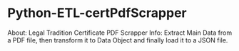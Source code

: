 # Python-ETL-certPdfScrapper
About: Legal Tradition Certificate PDF Scrapper Info: Extract Main Data from a PDF file, then transform it to Data Object and finally load it to a JSON file.
